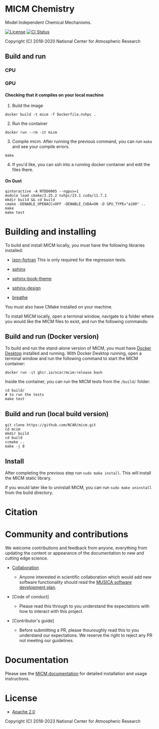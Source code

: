 MICM Chemistry
==============

Model Independent Chemical Mechanisms.

[![License](https://img.shields.io/github/license/NCAR/micm.svg)](https://github.com/NCAR/micm/blob/master/LICENSE)
[![CI Status](https://github.com/NCAR/micm/actions/workflows/test.yml/badge.svg)](https://github.com/NCAR/micm/actions/workflows/test.yml)

Copyright (C) 2018-2020 National Center for Atmospheric Research


## Build and run

### CPU

### GPU

#### Checking that it compiles on your local machine

1. Build the image
```
docker build -t micm -f Dockerfile.nvhpc .
```
2. Run the container
```
docker run --rm -it micm
```
3. Compile micm. After running the previous command, you can run `make` and see your compile errors.
```
make
```
4. If you'd like, you can ssh into a running docker container and edit the files there.

#### On Gust
```
qinteractive -A NTDD0005 --ngpus=1
module load cmake/3.25.2 nvhpc/23.1 cuda/11.7.1
mkdir build && cd build
cmake -DENABLE_OPENACC=OFF -DENABLE_CUDA=ON -D GPU_TYPE="a100" ..
make
make test
```

# Building and installing
To build and install MICM locally, you must have the following libraries installed:

- [json-fortran](https://github.com/jacobwilliams/json-fortran) This is only required for the regression tests.

- [sphinx](https://github.com/sphinx-doc/sphinx)
- [sphinx-book-theme](https://github.com/executablebooks/sphinx-book-theme)
- [sphinx-design](https://github.com/executablebooks/sphinx-design)
- [breathe](https://github.com/breathe-doc/breathe)

You must also have CMake installed on your machine. 

To install MICM locally,
open a terminal window, navigate to a folder where you would like the MICM files to exist,
and run the following commands:

## Build and run (Docker version)

To build and run the stand-alone version of MICM, you must have [Docker Desktop](https://www.docker.com/get-started) installed and running. With Docker Desktop running, open a terminal window and run the following command to start the MICM container:

```
docker run -it ghcr.io/ncar/mcim:release bash
```

Inside the container, you can run the MICM tests from the `/build/` folder:

```
cd build/
# to run the tests
make test
```

## Build and run (local build version)

```
git clone https://github.com/NCAR/micm.git
cd mcim
mkdir build
cd build
ccmake ..
make -j 8
```

## Install

After completing the previous step run `sudo make install`.
This will install the MICM static library.

If you would later like to uninstall MICM, you can run
`sudo make uninstall` from the build directory.

# Citation


# Community and contributions
We welcome contributions and feedback from anyone, everything from updating
the content or appearance of the documentation to new and
cutting edge science.

- [Collaboration](https://github.com/NCAR/musica/blob/main/docs/Software%20Development%20Plan.pdf)
  - Anyone interested in scientific collaboration
which would add new software functionality should read the [MUSICA software development plan](https://github.com/NCAR/musica/blob/main/docs/Software%20Development%20Plan.pdf).

- [Code of conduct]
  - Please read this through to you understand the expectations with how to interact with this project.

- [Contributor's guide]
  - Before submiitting a PR, please thouroughly read this to you understand our expectations. We reserve the right to reject any PR not meeting our guidelines.


# Documentation
Please see the [MICM documentation](https://ncar.github.io/micm/) for detailed
installation and usage instructions.

# License

- [Apache 2.0](/LICENSE)

Copyright (C) 2018-2023 National Center for Atmospheric Research
